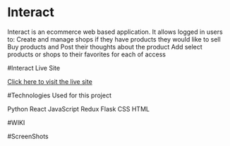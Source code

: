 # Interact

Interact is an ecommerce web based application. It allows logged in users to:
Create and manage shops if they have products they would like to sell
Buy products and Post their thoughts about the product
Add select products or shops to their favorites for each of access

#Interact Live Site

[Click here to visit the live site]([https://github.com/Kourani/capstone/wiki/User-Stories](https://interact-rntr.onrender.com/))

#Technologies Used for this project

Python
React
JavaScript
Redux
Flask
CSS
HTML

#WIKI

#ScreenShots 
